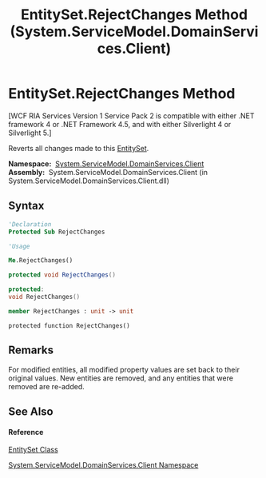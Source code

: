﻿---
title: EntitySet.RejectChanges Method  (System.ServiceModel.DomainServices.Client)
TOCTitle: RejectChanges Method
ms:assetid: M:System.ServiceModel.DomainServices.Client.EntitySet.RejectChanges
ms:mtpsurl: https://msdn.microsoft.com/en-us/library/system.servicemodel.domainservices.client.entityset.rejectchanges(v=VS.91)
ms:contentKeyID: 28755408
ms.date: 01/27/2012
mtps_version: v=VS.91
f1_keywords:
- System.ServiceModel.DomainServices.Client.EntitySet.RejectChanges
dev_langs:
- CSharp
- JScript
- VB
- FSharp
- c++
api_location:
- System.ServiceModel.DomainServices.Client.dll
api_name:
- System.ServiceModel.DomainServices.Client.EntitySet.RejectChanges
api_type:
- Managed
topic_type:
- apiref
- kbSyntax
product_family_name: VS
ROBOTS: INDEX,FOLLOW
---

# EntitySet.RejectChanges Method

\[WCF RIA Services Version 1 Service Pack 2 is compatible with either .NET framework 4 or .NET Framework 4.5, and with either Silverlight 4 or Silverlight 5.\]

Reverts all changes made to this [EntitySet](ff423164\(v=vs.91\).md).

**Namespace:**  [System.ServiceModel.DomainServices.Client](ff422479\(v=vs.91\).md)  
**Assembly:**  System.ServiceModel.DomainServices.Client (in System.ServiceModel.DomainServices.Client.dll)

## Syntax

``` vb
'Declaration
Protected Sub RejectChanges
```

``` vb
'Usage

Me.RejectChanges()
```

``` csharp
protected void RejectChanges()
```

``` c++
protected:
void RejectChanges()
```

``` fsharp
member RejectChanges : unit -> unit 
```

``` jscript
protected function RejectChanges()
```

## Remarks

For modified entities, all modified property values are set back to their original values. New entities are removed, and any entities that were removed are re-added.

## See Also

#### Reference

[EntitySet Class](ff423164\(v=vs.91\).md)

[System.ServiceModel.DomainServices.Client Namespace](ff422479\(v=vs.91\).md)

